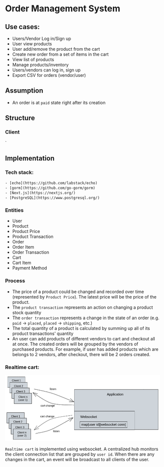 # Order Management System

## Use cases:
- Users/Vendor Log in/Sign up
- User view products
- User add/remove the product from the cart
- Create new order from a set of items in the cart
- View list of products
- Manage products/inventory
- Users/vendors can log in, sign up
- Export CSV for orders (vendor/user)

## Assumption
- An order is at `paid` state right after its creation

## Structure

### Client
`

## Implementation
### Tech stack:
    - [echo](https://github.com/labstack/echo)
    - [gorm](https://github.com/go-gorm/gorm)
    - [Next.js](https://nextjs.org/)
    - [PostgreSQL](https://www.postgresql.org/)
### Entities
- User
- Product
- Product Price
- Product Transaction
- Order
- Order Item
- Order Transaction
- Cart
- Cart Item
- Payment Method
### Process
- The price of a product could be changed and recorded over time (represented by `Product Price`). The latest price will be the price of the product.
- The `product transaction` represents an action on changing a product stock quantity
- The `order transaction`  represents a change in the state of an order  (e.g. `paid` -> `placed`, `placed` -> `shipping`, etc.)
- The total quantity of a product is calculated by  summing up all of its product transactions' quantity 
- An user can add products of different vendors to cart and checkout all at once. The created orders will be grouped by the vendors of purchased products. For example, if user has added products which are belongs to 2 vendors, after checkout, there will be 2 orders created.

### Realtime cart:
![realtime cart](./img/realtime-cart.png "Realtime cart")

`Realtime cart` is implemented using websocket. A centralized hub monitors the client connection list that are grouped by `user id`. When there are any changes in the cart, an event will be broadcast to all clients of the user.
